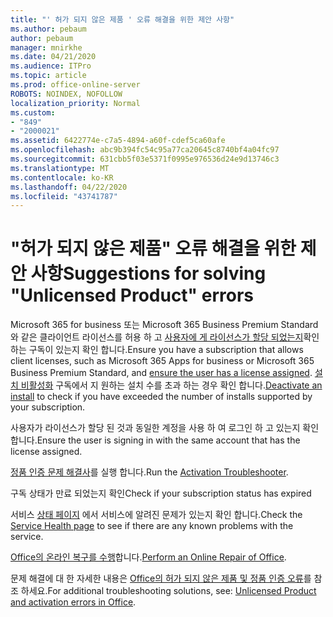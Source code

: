 ```yaml
---
title: "' 허가 되지 않은 제품 ' 오류 해결을 위한 제안 사항"
ms.author: pebaum
author: pebaum
manager: mnirkhe
ms.date: 04/21/2020
ms.audience: ITPro
ms.topic: article
ms.prod: office-online-server
ROBOTS: NOINDEX, NOFOLLOW
localization_priority: Normal
ms.custom:
- "849"
- "2000021"
ms.assetid: 6422774e-c7a5-4894-a60f-cdef5ca60afe
ms.openlocfilehash: abc9b394fc54c95a77ca20645c8740bf4a04fc97
ms.sourcegitcommit: 631cbb5f03e5371f0995e976536d24e9d13746c3
ms.translationtype: MT
ms.contentlocale: ko-KR
ms.lasthandoff: 04/22/2020
ms.locfileid: "43741787"
---
```

# <a name="suggestions-for-solving-unlicensed-product-errors"></a><span data-ttu-id="fe1e5-102">"허가 되지 않은 제품" 오류 해결을 위한 제안 사항</span><span class="sxs-lookup"><span data-stu-id="fe1e5-102">Suggestions for solving "Unlicensed Product" errors</span></span>

<span data-ttu-id="fe1e5-103">Microsoft 365 for business 또는 Microsoft 365 Business Premium Standard와 같은 클라이언트 라이선스를 허용 하 고 [사용자에 게 라이선스가 할당 되었는지](https://docs.microsoft.com/office365/admin/subscriptions-and-billing/assign-licenses-to-users)확인 하는 구독이 있는지 확인 합니다.</span><span class="sxs-lookup"><span data-stu-id="fe1e5-103">Ensure you have a subscription that allows client licenses, such as Microsoft 365 Apps for business or Microsoft 365 Business Premium Standard, and [ensure the user has a license assigned](https://docs.microsoft.com/office365/admin/subscriptions-and-billing/assign-licenses-to-users).</span></span> <span data-ttu-id="fe1e5-104">[설치 비활성화](https://docs.microsoft.com/office365/admin/subscriptions-and-billing/remove-licenses-from-users) 구독에서 지 원하는 설치 수를 초과 하는 경우 확인 합니다.</span><span class="sxs-lookup"><span data-stu-id="fe1e5-104">[Deactivate an install](https://docs.microsoft.com/office365/admin/subscriptions-and-billing/remove-licenses-from-users) to check if you have exceeded the number of installs supported by your subscription.</span></span>
  
<span data-ttu-id="fe1e5-105">사용자가 라이선스가 할당 된 것과 동일한 계정을 사용 하 여 로그인 하 고 있는지 확인 합니다.</span><span class="sxs-lookup"><span data-stu-id="fe1e5-105">Ensure the user is signing in with the same account that has the license assigned.</span></span>
  
<span data-ttu-id="fe1e5-106">[정품 인증 문제 해결사](https://aka.ms/SARA-OfficeActivation-Alchemy)를 실행 합니다.</span><span class="sxs-lookup"><span data-stu-id="fe1e5-106">Run the [Activation Troubleshooter](https://aka.ms/SARA-OfficeActivation-Alchemy).</span></span>
  
<span data-ttu-id="fe1e5-107">구독 상태가 만료 되었는지 확인</span><span class="sxs-lookup"><span data-stu-id="fe1e5-107">Check if your subscription status has expired</span></span>
  
<span data-ttu-id="fe1e5-108">서비스 [상태 페이지](https://docs.microsoft.com/office365/enterprise/view-service-health) 에서 서비스에 알려진 문제가 있는지 확인 합니다.</span><span class="sxs-lookup"><span data-stu-id="fe1e5-108">Check the [Service Health page](https://docs.microsoft.com/office365/enterprise/view-service-health) to see if there are any known problems with the service.</span></span>
  
<span data-ttu-id="fe1e5-109">[Office의 온라인 복구를 수행](https://support.office.com/Article/7821d4b6-7c1d-4205-aa0e-a6b40c5bb88b?wt.mc_id=Alchemy_ClientDIA)합니다.</span><span class="sxs-lookup"><span data-stu-id="fe1e5-109">[Perform an Online Repair of Office](https://support.office.com/Article/7821d4b6-7c1d-4205-aa0e-a6b40c5bb88b?wt.mc_id=Alchemy_ClientDIA).</span></span>
  
<span data-ttu-id="fe1e5-110">문제 해결에 대 한 자세한 내용은 [Office의 허가 되지 않은 제품 및 정품 인증 오류](https://support.office.com/Article/0d23d3c0-c19c-4b2f-9845-5344fedc4380?wt.mc_id=Alchemy_ClientDIA)를 참조 하세요.</span><span class="sxs-lookup"><span data-stu-id="fe1e5-110">For additional troubleshooting solutions, see: [Unlicensed Product and activation errors in Office](https://support.office.com/Article/0d23d3c0-c19c-4b2f-9845-5344fedc4380?wt.mc_id=Alchemy_ClientDIA).</span></span>
  